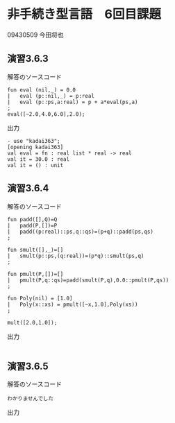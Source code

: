# 非手続き型言語　6回目課題

09430509
今田将也

## 演習3.6.3

解答のソースコード

```
fun eval (nil,_) = 0.0
|   eval (p::nil,_) = p:real
|   eval (p::ps,a:real) = p + a*eval(ps,a)
;
eval([~2.0,4.0,6.0],2.0); 
```

出力

```
- use "kadai363"; 
[opening kadai363]
val eval = fn : real list * real -> real
val it = 30.0 : real
val it = () : unit
```

## 演習3.6.4

解答のソースコード

```
fun padd([],Q)=Q
|   padd(P,[])=P
|   padd((p:real)::ps,q::qs)=(p+q)::padd(ps,qs)
;

fun smult([],_)=[]
|   smult(p::ps,(q:real))=(p*q)::smult(ps,q)
;

fun pmult(P,[])=[]
|   pmult(P,q::qs)=padd(smult(P,q),0.0::pmult(P,qs))
;

fun Poly(nil) = [1.0]
|   Poly(x::xs) = pmult([~x,1.0],Poly(xs))
;

mult([2.0,1.0]);

```

出力

```
```

## 演習3.6.5

解答のソースコード

```
わかりませんでした
```

出力

```
```